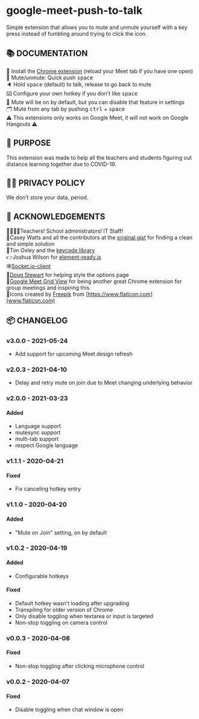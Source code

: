 # google-meet-push-to-talk

Simple extension that allows you to mute and unmute yourself with a key press instead of fumbling around trying to click the icon.

## 📚 DOCUMENTATION

🎉 Install the [Chrome extension](https://chrome.google.com/webstore/detail/google-meet-push-to-talk/pgpidfocdapogajplhjofamgeboonmmj) (reload your Meet tab if you have one open)  
🔕 Mute/unmute: Quick push <kbd>space</kbd>  
🔈 Hold <kbd>space</kbd> (default) to talk, release to go back to mute  
⌨️ Configure your own hotkey if you don't like <kbd>space</kbd>  
📣 Mute will be on by default, but you can disable that feature in settings  
🗂 Mute from any tab by pushing <kbd>ctrl</kbd> + <kbd>space</kbd>  
⚠️ This extensions only works on Google Meet, it will not work on Google Hangouts ⚠️

## 🤔 PURPOSE

This extension was made to help all the teachers and students figuring out distance learning together due to COVID-19.

## 🕵️‍♀️ PRIVACY POLICY

We don't store your data, period.

## 🙏 ACKNOWLEDGEMENTS

👩‍🏫👨‍🏫Teachers! School administrators! IT Staff!  
🙌Casey Watts and all the contributors at the [original gist](https://gist.github.com/caseywatts/561bc498b6feec3d419b29a65d916663) for finding a clean and simple solution  
🤝Tim Oxley and the [keycode library](https://github.com/timoxley/keycode)  
👉Joshua Wilson for [element-ready.js](https://gist.github.com/jwilson8767/db379026efcbd932f64382db4b02853e)  
🕸[Socket.io-client](https://github.com/socketio/socket.io-client)  
🎨[Doug Stewart](https://dougstewart.io/) for helping style the options page  
💪[Google Meet Grid View](https://chrome.google.com/webstore/detail/google-meet-grid-view/bjkegbgpfgpikgkfidhcihhiflbjgfic?hl=en-US) for being another great Chrome extension for group meetings and inspiring this  
🙊Icons created by [Freepik](https://www.flaticon.com/authors/freepik) from [https://www.flaticon.com](www.flaticon.com)

## 📦 CHANGELOG

### v3.0.0 - 2021-05-24

- Add support for upcoming Meet design refresh

### v2.0.3 - 2021-04-10

- Delay and retry mute on join due to Meet changing underlying behavior

### v2.0.0 - 2021-03-23

#### Added

- Language support
- mutesync support
- multi-tab support
- respect Google language

### v1.1.1 - 2020-04-21

#### Fixed

- Fix canceling hotkey entry

### v1.1.0 - 2020-04-20

#### Added

- "Mute on Join" setting, on by default

### v1.0.2 - 2020-04-19

#### Added

- Configurable hotkeys

#### Fixed

- Default hotkey wasn't loading after upgrading
- Transpiling for older version of Chrome
- Only disable toggling when textarea or input is targeted
- Non-stop toggling on camera control

### v0.0.3 - 2020-04-08

#### Fixed

- Non-stop toggling after clicking microphone control

### v0.0.2 - 2020-04-07

#### Fixed

- Disable toggling when chat window is open
